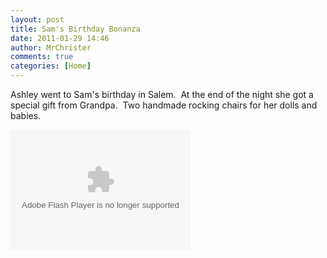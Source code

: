 ```yaml
---
layout: post
title: Sam's Birthday Bonanza
date: 2011-01-29 14:46
author: MrChrister
comments: true
categories: [Home]
---
```

Ashley went to Sam's birthday in Salem.  At the end of the night she got a special gift from Grandpa.  Two handmade rocking chairs for her dolls and babies.

<object width="288" height="192" classid="clsid:d27cdb6e-ae6d-11cf-96b8-444553540000" codebase="http://download.macromedia.com/pub/shockwave/cabs/flash/swflash.cab#version=6,0,40,0"><param name="src" value="http://picasaweb.google.com/s/c/bin/slideshow.swf" /><param name="flashvars" value="host=picasaweb.google.com&amp;hl=en_US&amp;feat=flashalbum&amp;RGB=0x000000&amp;feed=http%3A%2F%2Fpicasaweb.google.com%2Fdata%2Ffeed%2Fapi%2Fuser%2Fwyseguys%2Falbumid%2F5568063754937416385%3Falt%3Drss%26kind%3Dphoto%26authkey%3DGv1sRgCIz5tNa43NziuQE%26hl%3Den_US" /><param name="pluginspage" value="http://www.macromedia.com/go/getflashplayer" /><embed width="288" height="192" type="application/x-shockwave-flash" src="http://picasaweb.google.com/s/c/bin/slideshow.swf" flashvars="host=picasaweb.google.com&amp;hl=en_US&amp;feat=flashalbum&amp;RGB=0x000000&amp;feed=http%3A%2F%2Fpicasaweb.google.com%2Fdata%2Ffeed%2Fapi%2Fuser%2Fwyseguys%2Falbumid%2F5568063754937416385%3Falt%3Drss%26kind%3Dphoto%26authkey%3DGv1sRgCIz5tNa43NziuQE%26hl%3Den_US" pluginspage="http://www.macromedia.com/go/getflashplayer" /></object>
